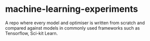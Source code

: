 # machine-learning-experiments
A repo where every model and optimiser is written from scratch and compared against models in commonly used frameworks such as Tensorflow, Sci-kit Learn.
